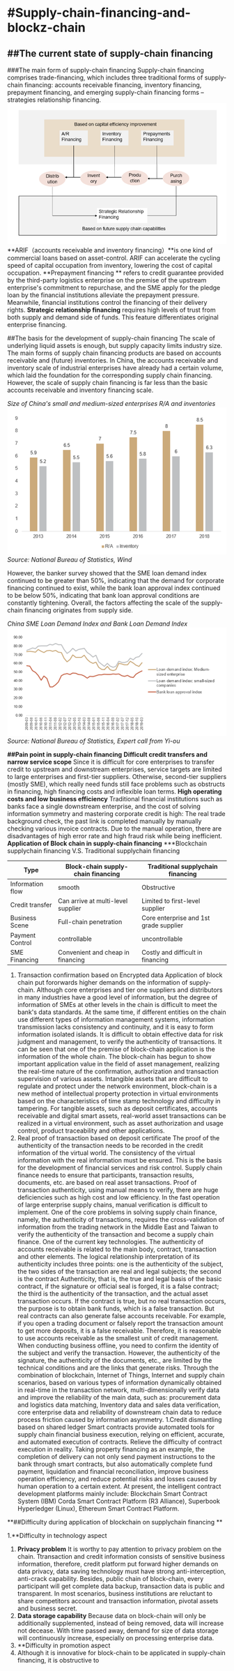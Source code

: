 #Supply-chain-financing-and-blockz-chain
==========================================
##The current state of supply-chain financing
  ----------------------------------------------
###The main form of supply-chain financing
Supply-chain financing comprises trade-financing, which includes three traditional forms of supply-chain financing: accounts receivable financing, inventory financing, prepayment financing, and emerging supply-chain financing forms – strategies relationship financing.
![Alt Text](https://github.com/Pkuyinyue/supply-chain-financing-and-blockz-chain/blob/master/1.Main%20form%20of%20supply%20chain.png)
**ARIF（accounts receivable and inventory financing）**is one kind of commercial loans based on asset-control. ARIF can accelerate the cycling speed of capital occupation from inventory, lowering the cost of capital occupation. 
**Prepayment financing **  refers to credit guarantee provided by the third-party logistics enterprise on the premise of the upstream enterprise's commitment to repurchase, and the SME apply for the pledge loan by the financial institutions alleviate the prepayment pressure. Meanwhile, financial institutions control the financing of their delivery rights.
**Strategic relationship financing** requires high levels of trust from both supply and demand side of funds. This feature differentiates original enterprise financing.

##The basis for the development of supply-chain financing
The scale of underlying liquid assets is enough, but supply capacity limits industry size.
The main forms of supply chain financing products are based on accounts receivable and (future) inventories. In China, the accounts receivable and inventory scale of industrial enterprises have already had a certain volume, which laid the foundation for the corresponding supply chain financing. However, the scale of supply chain financing is far less than the basic accounts receivable and inventory financing scale.

_Size of China's small and medium-sized enterprises R/A and inventories_
![Alt Text](https://github.com/Pkuyinyue/supply-chain-financing-and-blockz-chain/blob/master/2.demand%20of%20supply%20chain.png)
_Source: National Bureau of Statistics, Wind_

However, the banker survey showed that the SME loan demand index continued to be greater than 50%, indicating that the demand for corporate financing continued to exist, while the bank loan approval index continued to be below 50%, indicating that bank loan approval conditions are constantly tightening. Overall, the factors affecting the scale of the supply-chain financing originates from supply side.

_China SME Loan Demand Index and Bank Loan Demand Index_
![Alt Text](https://github.com/Pkuyinyue/supply-chain-financing-and-blockz-chain/blob/master/3.%20SME%20Index.png)
_Source: National Bureau of Statistics, Expert call from Yi-ou_

**##Pain point in supply-chain financing**
**Difficult credit transfers and narrow service scope**
Since it is difficult for core enterprises to transfer credit to upstream and downstream enterprises, service targets are limited to large enterprises and first-tier suppliers. Otherwise, second-tier suppliers (mostly SME), which really need funds still face problems such as obstructs in financing, high financing costs and inflexible loan terms.
**High operating costs and low business efficiency**
Traditional financial institutions such as banks face a single downstream enterprise, and the cost of solving information symmetry and mastering corporate credit is high:
The real trade background check, the past link is completed manually by manually checking various invoice contracts. Due to the manual operation, there are disadvantages of high error rate and high fraud risk while being inefficient.
**Application of Block chain in supply-chain financing**
***Blockchain supplychain financing V.S. Traditional supplychain financing

Type|Block-chain supply-chain financing |Traditional supplychain financing
-----|----------------------------------|---------------------------------
Information flow|smooth|Obstructive 
Credit transfer|Can arrive at multi-level supplier|Limited to first-level supplier
Business Scene|Full-chain penetration|Core enterprise and 1st grade supplier
Payment Control|controllable|uncontrollable
SME Financing|Convenient and cheap in financing|Costly and difficult in financing

1. Transaction confirmation based on Encrypted data
Application of block chain put fororwards higher demands on the information of supply-chain. Although core enterprises and tier one suppliers and distributors in many industries have a good level of information, but the degree of information of SMEs at other levels in the chain is difficult to meet the bank's data standards. At the same time, if different entities on the chain use different types of information management systems, information transmission lacks consistency and continuity, and it is easy to form information isolated islands. It is difficult to obtain effective data for risk judgment and management, to verify the authenticity of transactions. It can be seen that one of the premise of block-chain application is the information of the whole chain.
The block-chain has begun to show important application value in the field of asset management, realizing the real-time nature of the confirmation, authorization and transaction supervision of various assets. Intangible assets that are difficult to regulate and protect under the network environment, block-chain is a new method of intellectual property protection in virtual environments based on the characteristics of time stamp technology and difficulty in tampering. For tangible assets, such as deposit certificates, accounts receivable and digital smart assets, real-world asset transactions can be realized in a virtual environment, such as asset authorization and usage control, product traceability and other applications.
1. Real proof of transaction based on deposit certificate
The proof of the authenticity of the transaction needs to be recorded in the credit information of the virtual world. The consistency of the virtual information with the real information must be ensured. This is the basis for the development of financial services and risk control. Supply chain finance needs to ensure that participants, transaction results, documents, etc. are based on real asset transactions. Proof of transaction authenticity, using manual means to verify, there are huge deficiencies such as high cost and low efficiency. In the fast operation of large enterprise supply chains, manual verification is difficult to implement. One of the core problems in solving supply chain finance, namely, the authenticity of transactions, requires the cross-validation of information from the trading network in the Middle East and Taiwan to verify the authenticity of the transaction and become a supply chain finance. One of the current key technologies.
The authenticity of accounts receivable is related to the main body, contract, transaction and other elements. The logical relationship interpretation of its authenticity includes three points: one is the authenticity of the subject, the two sides of the transaction are real and legal subjects; the second is the contract Authenticity, that is, the true and legal basis of the basic contract, if the signature or official seal is forged, it is a false contract; the third is the authenticity of the transaction, and the actual asset transaction occurs. If the contract is true, but no real transaction occurs, the purpose is to obtain bank funds, which is a false transaction.
But real contracts can also generate false accounts receivable. For example, if you open a trading document or falsely report the transaction amount to get more deposits, it is a false receivable. Therefore, it is reasonable to use accounts receivable as the smallest unit of credit management. When conducting business offline, you need to confirm the identity of the subject and verify the transaction. However, the authenticity of the signature, the authenticity of the documents, etc., are limited by the technical conditions and are the links that generate risks.
Through the combination of blockchain, Internet of Things, Internet and supply chain scenarios, based on various types of information dynamically obtained in real-time in the transaction network, multi-dimensionally verify data and improve the reliability of the main data, such as: procurement data and logistics data matching, Inventory data and sales data verification, core enterprise data and reliability of downstream chain data to reduce process friction caused by information asymmetry.
1.Credit dismantling based on shared ledger
Smart contracts provide automated tools for supply chain financial business execution, relying on efficient, accurate, and automated execution of contracts. Relieve the difficulty of contract execution in reality. Taking property financing as an example, the completion of delivery can not only send payment instructions to the bank through smart contracts, but also automatically complete fund payment, liquidation and financial reconciliation, improve business operation efficiency, and reduce potential risks and losses caused by human operation to a certain extent. 
At present, the intelligent contract development platforms mainly include: Blockchain Smart Contract System (IBM) Corda Smart Contract Platform (R3 Alliance), Superbook Hyperledger (Linux), Ethereum Smart Contract Platform.

**##Difficulty during application of blockchain on supplychain financing **

1.**Difficulty in technology aspect
  1. **Privacy problem**
It is worthy to pay attention to privacy problem on the chain. Ttransaction and credit information consists of sensitive business information, therefore, credit platform put forward higher demands on data privacy, data saving technology must have strong anti-interception, anti-crack capability. Besides, public chain of block-chain, every participant will get complete data backup, transaction data is public and transparent. In most scenarios, business institutions are reluctant to share competitors account and transaction information, pivotal assets and business secret.
  1. **Data storage capability** 
Because data on block-chain will only be additionally supplemented, instead of being removed, data will increase not decease. With time passed away, demand for size of data storage will continuously increase, especially on processing enterprise data.
1. **Difficulty in promotion aspect
  1. Although it is innovative for block-chain to be applicated in supply-chain financing, it is obstructive to 
